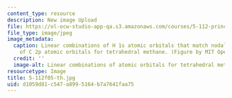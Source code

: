 ```yaml
---
content_type: resource
description: New image Upload
file: https://ol-ocw-studio-app-qa.s3.amazonaws.com/courses/5-112-principles-of-chemical-science-fall-2005/d1059d81c547a8995164b7a7641faa75_5-112f05-th.jpg
file_type: image/jpeg
image_metadata:
  caption: Linear combinations of H 1s atomic orbitals that match nodal properties
    of C 2p atomic orbitals for tetrahedral methane. (Figure by MIT OpenCourseWare.)
  credit: ''
  image-alt: Linear combinations of atomic orbitals for tetrahedral methane.
resourcetype: Image
title: 5-112f05-th.jpg
uid: d1059d81-c547-a899-5164-b7a7641faa75
---
```

